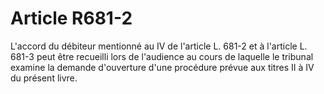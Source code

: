 # Article R681-2

<p>L'accord du débiteur mentionné au IV de l'article L. 681-2 et à l'article L. 681-3 peut être recueilli lors de l'audience au cours de laquelle le tribunal examine la demande d'ouverture d'une procédure prévue aux titres II à IV du présent livre.</p>